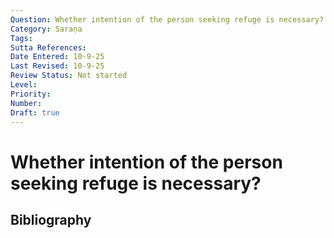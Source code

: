 ```yaml
---
Question: Whether intention of the person seeking refuge is necessary?
Category: Saraṇa
Tags: 
Sutta References: 
Date Entered: 10-9-25
Last Revised: 10-9-25
Review Status: Not started
Level: 
Priority: 
Number: 
Draft: true
---
```


# Whether intention of the person seeking refuge is necessary?

## Bibliography

<!-- 

Notes:



-->